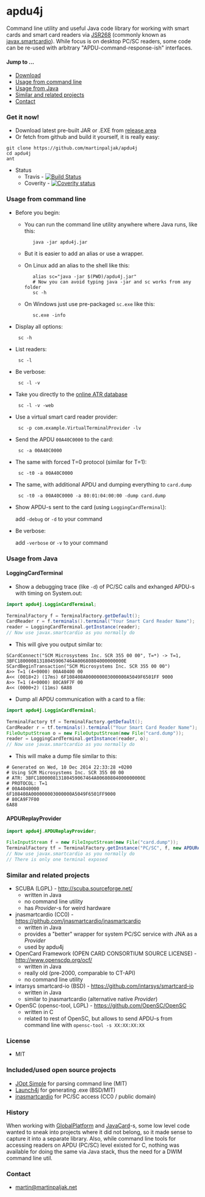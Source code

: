 # apdu4j

Command line utility and useful Java code library for working with smart cards and smart card readers via [JSR268](https://jcp.org/en/jsr/detail?id=268) (commonly known as [javax.smartcardio](https://docs.oracle.com/javase/8/docs/jre/api/security/smartcardio/spec/javax/smartcardio/package-summary.html)). While focus is on desktop PC/SC readers, some code can be re-used with arbitrary "APDU-command-response-ish" interfaces.

#### Jump to ...
* [Download](#get-it-now)
* [Usage from command line](#usage-from-command-line)
* [Usage from Java](#usage-from-java)
* [Similar and related projects](#similar-projects)
* [Contact](#contact)

### Get it now!
* Download latest pre-built JAR or .EXE from [release area](https://github.com/martinpaljak/apdu4j/releases)
* Or fetch from github and build it yourself, it is really easy:

```shell
git clone https://github.com/martinpaljak/apdu4j
cd apdu4j
ant
```

* Status
  * Travis - [![Build Status](https://travis-ci.org/martinpaljak/apdu4j.png?branch=master)](https://travis-ci.org/martinpaljak/apdu4j)
  * Coverity - [![Coverity status](https://scan.coverity.com/projects/3664/badge.svg?flat=1)](https://scan.coverity.com/projects/3664/)

### Usage from command line
 * Before you begin:
   * You can run the command line utility anywhere where Java runs, like this:

            java -jar apdu4j.jar
   * But it is easier to add an alias or use a wrapper.            
   * On Linux add an alias to the shell like this:

            alias sc="java -jar $(PWD)/apdu4j.jar"
            # Now you can avoid typing java -jar and sc works from any folder
            sc -h

   * On Windows just use pre-packaged ```sc.exe``` like this:

            sc.exe -info
 
 * Display all options:

        sc -h
 
 * List readers:

        sc -l

 * Be verbose:

        sc -l -v

 * Take you directly to the [online ATR database](http://smartcard-atr.appspot.com/)

        sc -l -v -web

 * Use a virtual smart card reader provider:

        sc -p com.example.VirtualTerminalProvider -lv

 * Send the APDU ```00A40C0000``` to the card:

        sc -a 00A40C0000

 * The same with forced T=0 protocol (similar for T=1):

        sc -t0 -a 00A40C0000

 * The same, with additional APDU and dumping everything to ```card.dump```
 
        sc -t0 -a 00A40C0000 -a 80:01:04:00:00 -dump card.dump 

 * Show APDU-s sent to the card (using ```LoggingCardTerminal```):
   
   add ```-debug``` or ```-d``` to your command

 * Be verbose:
   
   add ```-verbose``` or ```-v``` to your command

### Usage from Java
#### LoggingCardTerminal
 * Show a debugging trace (like ```-d```) of PC/SC calls and exhanged APDU-s with timing on System.out:
 
```java
import apdu4j.LogginCardTerminal;
        
TerminalFactory f = TerminalFactory.getDefault();
CardReader r = f.terminals().terminal("Your Smart Card Reader Name");
reader = LoggingCardTerminal.getInstance(reader);
// Now use javax.smartcardio as you normally do
```

 * This will give you output similar to:
```
SCardConnect("SCM Microsystems Inc. SCR 355 00 00", T=*) -> T=1, 3BFC180000813180459067464A00680804000000000E
SCardBeginTransaction("SCM Microsystems Inc. SCR 355 00 00")
A>> T=1 (4+0000) 00A40400 00 
A<< (0018+2) (17ms) 6F108408A000000003000000A5049F6501FF 9000
A>> T=1 (4+0000) 80CA9F7F 00 
A<< (0000+2) (11ms) 6A88
```

 * Dump all APDU communication with a card to a file:

```java
import apdu4j.LogginCardTerminal;
        
TerminalFactory tf = TerminalFactory.getDefault();
CardReader r = tf.terminals().terminal("Your Smart Card Reader Name");
FileOutputStream o = new FileOutputStream(new File("card.dump"));
reader = LoggingCardTerminal.getInstance(reader, o);
// Now use javax.smartcardio as you normally do
```
 * This will make a dump file similar to this:

```
# Generated on Wed, 10 Dec 2014 22:33:28 +0200
# Using SCM Microsystems Inc. SCR 355 00 00
# ATR: 3BFC180000813180459067464A00680804000000000E
# PROTOCOL: T=1
# 00A4040000
6F108408A000000003000000A5049F6501FF9000
# 80CA9F7F00
6A88
```
 
#### APDUReplayProvider
```java
import apdu4j.APDUReplayProvider;

FileInputStream f = new FileInputStream(new File("card.dump"));
TerminalFactory tf = TerminalFactory.getInstance("PC/SC", f, new APDUReplayProvider());
// Now use javax.smartcardio as you normally do
// There is only one terminal exposed
```


### Similar and related projects
 * SCUBA (LGPL) - http://scuba.sourceforge.net/
   * written in Java 
   * no command line utility
   * has *Provider*-s for weird hardware
 * jnasmartcardio (CC0) - https://github.com/jnasmartcardio/jnasmartcardio
   * written in Java
   * provides a "better" wrapper for system PC/SC service with JNA as a *Provider*
   * used by apdu4j
 * OpenCard Framework (OPEN CARD CONSORTIUM SOURCE LICENSE) - http://www.openscdp.org/ocf/
   * written in Java
   * really old (pre-2000, comparable to CT-API)
   * no command line utility
 * intarsys smartcard-io (BSD) - https://github.com/intarsys/smartcard-io
   * written in Java 
   * similar to jnasmartcardio (alternative native *Provider*)
 * OpenSC (opensc-tool, LGPL) - https://github.com/OpenSC/OpenSC
   * written in C
   * related to rest of OpenSC, but allows to send APDU-s from command line with ```opensc-tool -s XX:XX:XX:XX```

### License

 * MIT

### Included/used open source projects

 * [JOpt Simple](http://pholser.github.io/jopt-simple/) for parsing command line (MIT)
 * [Launch4j](http://launch4j.sourceforge.net/) for generating .exe (BSD/MIT)
 * [jnasmartcardio](https://github.com/jnasmartcardio/jnasmartcardio) for PC/SC access (CC0 / public domain)

### History

When working with [GlobalPlatform](https://github.com/martinpaljak/GlobalPlatform) and [JavaCard](http://javacard.pro)-s, some low level code wanted to sneak into projects where it did not belong, so it made sense to capture it into a separate library. Also, while command line tools for accessing readers on APDU (PC/SC) level existed for C, nothing was available for doing the same via Java stack, thus the need for a DWIM command line util.

### Contact 

* martin@martinpaljak.net
